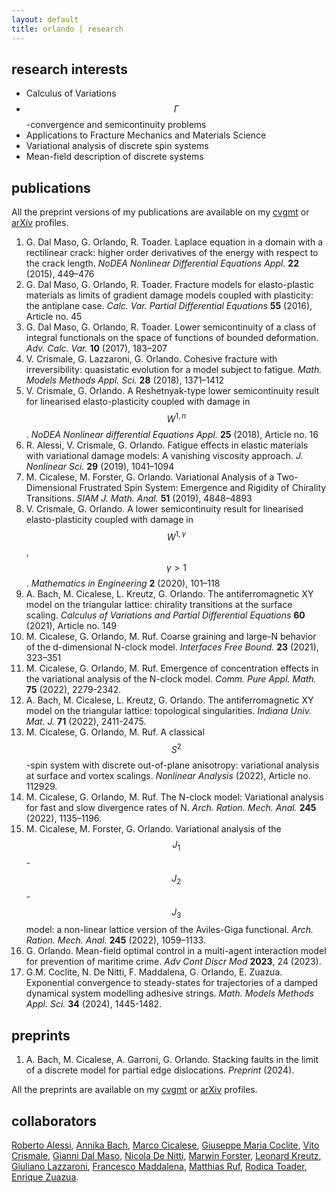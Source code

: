 ```yaml
---
layout: default
title: orlando | research
---
```

 

## research interests

- Calculus of Variations
- $$\Gamma$$-convergence and semicontinuity problems
- Applications to Fracture Mechanics and Materials Science
- Variational analysis of discrete spin systems
- Mean-field description of discrete systems


## publications

All the preprint versions of my publications are available on my [cvgmt](http://cvgmt.sns.it/person/1531/) or [arXiv](https://arxiv.org/a/orlando_g_1.html) profiles.

1. G. Dal Maso, G. Orlando, R. Toader. Laplace equation in a domain with a rectilinear crack: higher order derivatives of the energy with respect to the crack length. _NoDEA Nonlinear Differential Equations Appl._ **22** (2015), 449–476
2. G. Dal Maso, G. Orlando, R. Toader. Fracture models for elasto-plastic materials as limits of gradient damage models coupled with plasticity: the antiplane case. _Calc. Var. Partial Differential Equations_ **55** (2016), Article no. 45
3. G. Dal Maso, G. Orlando, R. Toader. Lower semicontinuity of a class of integral functionals on the space of functions of bounded deformation. _Adv. Calc. Var._ **10** (2017), 183–207
4. V. Crismale, G. Lazzaroni, G. Orlando. Cohesive fracture with irreversibility: quasistatic evolution for a model subject to fatigue. _Math. Models Methods Appl. Sci._ **28** (2018), 1371–1412
5. V. Crismale, G. Orlando. A Reshetnyak-type lower semicontinuity result for linearised elasto-plasticity coupled with damage in $$W^{1,n}$$. _NoDEA Nonlinear differential Equations Appl._ **25** (2018), Article no. 16
6. R. Alessi, V. Crismale, G. Orlando. Fatigue effects in elastic materials with variational damage models: A vanishing viscosity approach. _J. Nonlinear Sci._ **29** (2019), 1041–1094
7. M. Cicalese, M. Forster, G. Orlando. Variational Analysis of a Two-Dimensional Frustrated Spin System: Emergence and Rigidity of Chirality Transitions. _SIAM J. Math. Anal._ **51** (2019), 4848–4893
8. V. Crismale, G. Orlando. A lower semicontinuity result for linearised elasto-plasticity coupled with damage in $$W^{1,\gamma}$$, $$\gamma > 1$$. _Mathematics in Engineering_ **2** (2020), 101–118
9. A. Bach, M. Cicalese, L. Kreutz, G. Orlando. The antiferromagnetic XY model on the triangular lattice: chirality transitions at the surface scaling. _Calculus of Variations and Partial Differential Equations_ **60** (2021), Article no. 149
10. M. Cicalese, G. Orlando, M. Ruf. Coarse graining and large-N behavior of the d-dimensional N-clock model. _Interfaces Free Bound._ **23** (2021), 323–351
11. M. Cicalese, G. Orlando, M. Ruf. Emergence of concentration effects in the variational analysis of the N-clock model. _Comm. Pure Appl. Math._ **75** (2022), 2279-2342.
12.  A. Bach, M. Cicalese, L. Kreutz, G. Orlando. The antiferromagnetic XY model on the triangular lattice: topological singularities. _Indiana Univ. Mat. J._ **71** (2022), 2411-2475.
13. M. Cicalese, G. Orlando, M. Ruf. A classical $$S^2$$-spin system with discrete out-of-plane anisotropy: variational analysis at surface and vortex scalings. _Nonlinear Analysis_ (2022), Article no. 112929.
14. M. Cicalese, G. Orlando, M. Ruf. The N-clock model: Variational analysis for fast and slow divergence rates of N. _Arch. Ration. Mech. Anal._ **245** (2022), 1135–1196.
15. M. Cicalese, M. Forster, G. Orlando. Variational analysis of the $$J_1$$-$$J_2$$-$$J_3$$ model: a non-linear lattice version of the Aviles-Giga functional. _Arch. Ration. Mech. Anal._ **245** (2022), 1059–1133.
16. G. Orlando. Mean-field optimal control in a multi-agent interaction model for prevention of maritime crime. _Adv Cont Discr Mod_ **2023**, 24 (2023).
17. G.M. Coclite, N. De Nitti, F. Maddalena, G. Orlando, E. Zuazua. Exponential convergence to steady-states for trajectories of a damped dynamical system modelling adhesive strings. _Math. Models Methods Appl. Sci._ **34** (2024), 1445-1482.

## preprints

1. A. Bach, M. Cicalese, A. Garroni, G. Orlando. Stacking faults in the limit of a discrete model for partial edge dislocations. _Preprint_ (2024).


All the preprints are available on my [cvgmt](http://cvgmt.sns.it/person/1531/) or [arXiv](https://arxiv.org/a/orlando_g_1.html) profiles.

## collaborators

[Roberto Alessi](https://robertoalessi.weebly.com/), [Annika Bach](https://www-m7.ma.tum.de/bin/view/Analysis/AnnikaBach), [Marco Cicalese](https://www-m7.ma.tum.de/bin/view/Analysis/MarcoCicalese), [Giuseppe Maria Coclite](https://sites.google.com/site/coclitegm/), [Vito Crismale](http://www.vitocrismale.info/index.html), [Gianni Dal Maso](https://people.sissa.it/~dalmaso/), [Nicola De Nitti](https://nicodenitti.com/), [Marwin Forster](https://www-m7.ma.tum.de/bin/view/Analysis/MarwinForster),  [Leonard Kreutz](https://www.uni-muenster.de/AMM/en/Friedrich/mitarbeiter/kreutz.html), [Giuliano Lazzaroni](https://web.math.unifi.it/users/lazzaroni/), [Francesco Maddalena](https://www.dmmm.poliba.it/index.php/it/profile/213-fmadda), [Matthias Ruf](https://people.epfl.ch/matthias.ruf/?lang=en), [Rodica Toader](https://people.uniud.it/page/rodica.toader), [Enrique Zuazua](https://dcn.nat.fau.eu/enrique-zuazua/).